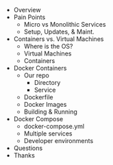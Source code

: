 * Overview
* Pain Points
  * Micro vs Monolithic Services
  * Setup, Updates, & Maint.
* Containers vs. Virtual Machines
  * Where is the OS?
  * Virtual Machines
  * Containers
* Docker Containers
  * Our repo
    * Directory
    * Service
  * Dockerfile
  * Docker Images
  * Building & Running
* Docker Compose
  * docker-compose.yml
  * Multiple services
  * Developer environments
* Questions
* Thanks

